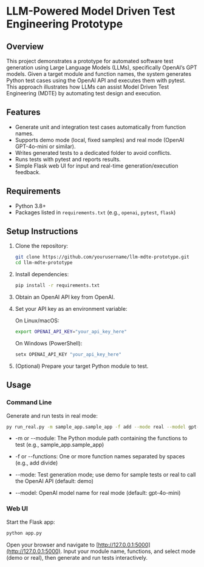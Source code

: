 # LLM-Powered Model Driven Test Engineering Prototype

## Overview
This project demonstrates a prototype for automated software test generation using Large Language Models (LLMs), specifically OpenAI’s GPT models. Given a target module and function names, the system generates Python test cases using the OpenAI API and executes them with pytest. This approach illustrates how LLMs can assist Model Driven Test Engineering (MDTE) by automating test design and execution.

## Features
- Generate unit and integration test cases automatically from function names.
- Supports demo mode (local, fixed samples) and real mode (OpenAI GPT-4o-mini or similar).
- Writes generated tests to a dedicated folder to avoid conflicts.
- Runs tests with pytest and reports results.
- Simple Flask web UI for input and real-time generation/execution feedback.

## Requirements
- Python 3.8+
- Packages listed in `requirements.txt` (e.g., `openai`, `pytest`, `flask`)

## Setup Instructions
1. Clone the repository:
   ```bash
   git clone https://github.com/yourusername/llm-mdte-prototype.git
   cd llm-mdte-prototype
   ```

2. Install dependencies:

   ```bash
   pip install -r requirements.txt
   ```

3. Obtain an OpenAI API key from OpenAI.

4. Set your API key as an environment variable:

   On Linux/macOS:

   ```bash
   export OPENAI_API_KEY="your_api_key_here"
   ```

   On Windows (PowerShell):

   ```powershell
   setx OPENAI_API_KEY "your_api_key_here"
   ```

5. (Optional) Prepare your target Python module to test.

## Usage

### Command Line

Generate and run tests in real mode:

```bash
py run_real.py -m sample_app.sample_app -f add --mode real --model gpt-4o-mini
```
- -m or --module: The Python module path containing the functions to test (e.g., sample_app.sample_app)

- -f or --functions: One or more function names separated by spaces (e.g., add divide)

- --mode: Test generation mode; use demo for sample tests or real to call the OpenAI API (default: demo)

- --model: OpenAI model name for real mode (default: gpt-4o-mini)

### Web UI

Start the Flask app:

```bash
python app.py
```

Open your browser and navigate to [http://127.0.0.1:5000](http://127.0.0.1:5000).
Input your module name, functions, and select mode (demo or real), then generate and run tests interactively.

